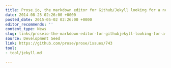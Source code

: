 ```yaml
---
title: Prose.io, the markdown editor for Github/Jekyll looking for a new maintainer
date: 2014-08-25 02:26:00 +0000
posted_date: 2015-05-02 02:26:00 +0000
editor_recommends: ''
content_type: News
slug: links/proseio-the-markdown-editor-for-githubjekyll-looking-for-a-new-maintainer
source: Development Seed
link: https://github.com/prose/prose/issues/743
tool:
- tool/jekyll.md

---
```

